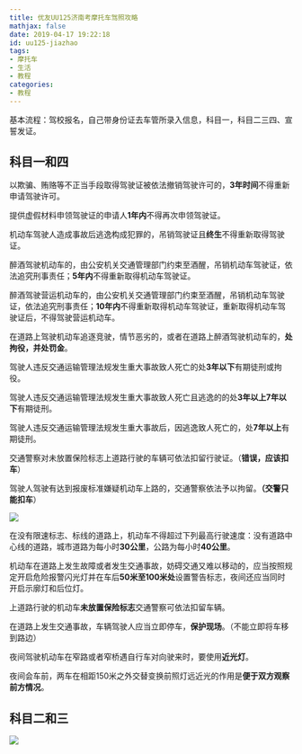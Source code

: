 ```yaml
---
title: 优友UU125济南考摩托车驾照攻略
mathjax: false
date: 2019-04-17 19:22:18
id: uu125-jiazhao
tags:
- 摩托车
- 生活
- 教程
categories:
- 教程
---
```


基本流程：驾校报名，自己带身份证去车管所录入信息，科目一，科目二三四、宣誓发证。

<!---more--->

## 科目一和四

以欺骗、贿赂等不正当手段取得驾驶证被依法撤销驾驶许可的，**3年时间**不得重新申请驾驶许可。

提供虚假材料申领驾驶证的申请人**1年内**不得再次申领驾驶证。

机动车驾驶人造成事故后逃逸构成犯罪的，吊销驾驶证且**终生**不得重新取得驾驶证。

醉酒驾驶机动车的，由公安机关交通管理部门约束至酒醒，吊销机动车驾驶证，依法追究刑事责任；**5年内**不得重新取得机动车驾驶证。

醉酒驾驶营运机动车的，由公安机关交通管理部门约束至酒醒，吊销机动车驾驶证，依法追究刑事责任；**10年内**不得重新取得机动车驾驶证，重新取得机动车驾驶证后，不得驾驶营运机动车。

在道路上驾驶机动车追逐竞驶，情节恶劣的，或者在道路上醉酒驾驶机动车的，**处拘役，并处罚金**。

驾驶人违反交通运输管理法规发生重大事故致人死亡的处**3年以下**有期徒刑或拘役。 

驾驶人违反交通运输管理法规发生重大事故致人死亡且逃逸的的处**3年以上7年以下**有期徒刑。

驾驶人违反交通运输管理法规发生重大事故后，因逃逸致人死亡的，处**7年以上**有期徒刑。

交通警察对未放置保险标志上道路行驶的车辆可依法扣留行驶证。（**错误，应该扣车**）

 驾驶人驾驶有达到报废标准嫌疑机动车上路的，交通警察依法予以拘留。**（交警只能扣车**）

 ![](https://zymin-1255632454.cos.ap-shanghai.myqcloud.com/0newblog/1555502283964.png)

在没有限速标志、标线的道路上，机动车不得超过下列最高行驶速度：没有道路中心线的道路，城市道路为每小时**30公里**，公路为每小时**40公里**。

机动车在道路上发生故障或者发生交通事故，妨碍交通又难以移动的，应当按照规定开启危险报警闪光灯并在车后**50米至100米处**设置警告标志，夜间还应当同时开启示廓灯和后位灯。 

上道路行驶的机动车**未放置保险标志**交通警察可依法扣留车辆。

在道路上发生交通事故，车辆驾驶人应当立即停车，**保护现场**。（不能立即将车移到路边）

夜间驾驶机动车在窄路或者窄桥遇自行车对向驶来时，要使用**近光灯**。

夜间会车前，两车在相距150米之外交替变换前照灯远近光的作用是**便于双方观察前方情况**。

## 科目二和三

![](https://zymin-1255632454.cos.ap-shanghai.myqcloud.com/0newblog/%E6%91%A9%E6%89%98%E8%BD%A6%E8%80%83%E8%AF%95%E6%80%BB%E7%BB%93.png)

